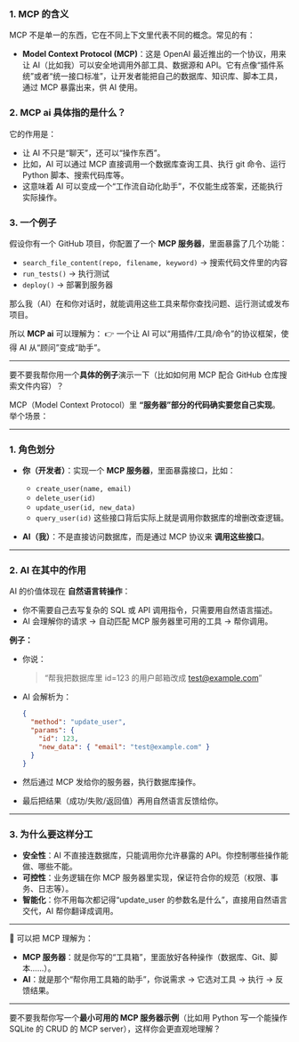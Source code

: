 ### 1. **MCP 的含义**

MCP 不是单一的东西，它在不同上下文里代表不同的概念。常见的有：

* **Model Context Protocol (MCP)**：这是 OpenAI 最近推出的一个协议，用来让 AI（比如我）可以安全地调用外部工具、数据源和 API。它有点像“插件系统”或者“统一接口标准”，让开发者能把自己的数据库、知识库、脚本工具，通过 MCP 暴露出来，供 AI 使用。

### 2. **MCP ai 具体指的是什么？**

它的作用是：

* 让 AI 不只是“聊天”，还可以“操作东西”。
* 比如，AI 可以通过 MCP 直接调用一个数据库查询工具、执行 git 命令、运行 Python 脚本、搜索代码库等。
* 这意味着 AI 可以变成一个“工作流自动化助手”，不仅能生成答案，还能执行实际操作。

### 3. **一个例子**

假设你有一个 GitHub 项目，你配置了一个 **MCP 服务器**，里面暴露了几个功能：

* `search_file_content(repo, filename, keyword)` → 搜索代码文件里的内容
* `run_tests()` → 执行测试
* `deploy()` → 部署到服务器

那么我（AI）在和你对话时，就能调用这些工具来帮你查找问题、运行测试或发布项目。

所以 **MCP ai** 可以理解为：
👉 一个让 AI 可以“用插件/工具/命令”的协议框架，使得 AI 从“顾问”变成“助手”。

---

要不要我帮你用一个**具体的例子**演示一下（比如如何用 MCP 配合 GitHub 仓库搜索文件内容）？


MCP（Model Context Protocol）里 **“服务器”部分的代码确实要您自己实现**。
举个场景：

---

### 1. **角色划分**

* **你（开发者）**：实现一个 **MCP 服务器**，里面暴露接口，比如：

  * `create_user(name, email)`
  * `delete_user(id)`
  * `update_user(id, new_data)`
  * `query_user(id)`
    这些接口背后实际上就是调用你数据库的增删改查逻辑。

* **AI（我）**：不是直接访问数据库，而是通过 MCP 协议来 **调用这些接口**。

---

### 2. **AI 在其中的作用**

AI 的价值体现在 **自然语言转操作**：

* 你不需要自己去写复杂的 SQL 或 API 调用指令，只需要用自然语言描述。
* AI 会理解你的请求 → 自动匹配 MCP 服务器里可用的工具 → 帮你调用。

**例子：**

* 你说：

  > “帮我把数据库里 id=123 的用户邮箱改成 [test@example.com](mailto:test@example.com)”
* AI 会解析为：

  ```json
  {
    "method": "update_user",
    "params": {
      "id": 123,
      "new_data": { "email": "test@example.com" }
    }
  }
  ```
* 然后通过 MCP 发给你的服务器，执行数据库操作。
* 最后把结果（成功/失败/返回值）再用自然语言反馈给你。

---

### 3. **为什么要这样分工**

* **安全性**：AI 不直接连数据库，只能调用你允许暴露的 API。你控制哪些操作能做、哪些不能。
* **可控性**：业务逻辑在你 MCP 服务器里实现，保证符合你的规范（权限、事务、日志等）。
* **智能化**：你不用每次都记得“update\_user 的参数名是什么”，直接用自然语言交代，AI 帮你翻译成调用。

---

🔑 可以把 MCP 理解为：

* **MCP 服务器**：就是你写的“工具箱”，里面放好各种操作（数据库、Git、脚本……）。
* **AI**：就是那个“帮你用工具箱的助手”，你说需求 → 它选对工具 → 执行 → 反馈结果。

---

要不要我帮你写一个**最小可用的 MCP 服务器示例**（比如用 Python 写一个能操作 SQLite 的 CRUD 的 MCP server），这样你会更直观地理解？
